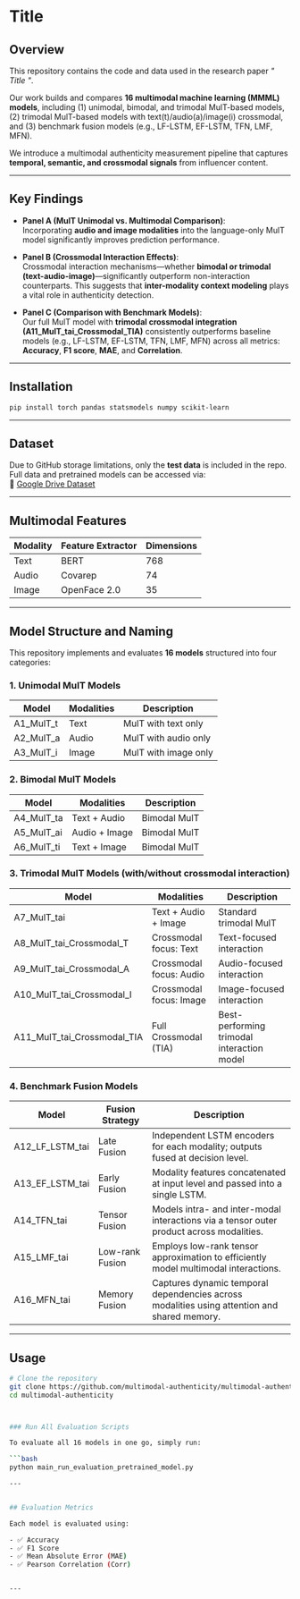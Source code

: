 # Title

## Overview

This repository contains the code and data used in the research paper *" Title  "*.

Our work builds and compares **16 multimodal machine learning (MMML) models**, including (1) unimodal, bimodal, and trimodal MulT-based models, (2) trimodal MulT-based models with text(t)/audio(a)/image(i) crossmodal, and (3) benchmark fusion models (e.g., LF-LSTM, EF-LSTM, TFN, LMF, MFN).

We introduce a multimodal authenticity measurement pipeline that captures **temporal, semantic, and crossmodal signals** from influencer content.

---

## Key Findings

- **Panel A (MulT Unimodal vs. Multimodal Comparison)**:  
  Incorporating **audio and image modalities** into the language-only MulT model significantly improves prediction performance. 

- **Panel B (Crossmodal Interaction Effects)**:  
  Crossmodal interaction mechanisms—whether **bimodal or trimodal (text-audio-image)**—significantly outperform non-interaction counterparts. This suggests that **inter-modality context modeling** plays a vital role in authenticity detection.

- **Panel C (Comparison with Benchmark Models)**:  
  Our full MulT model with **trimodal crossmodal integration (A11_MulT_tai_Crossmodal_TIA)** consistently outperforms baseline models (e.g., LF-LSTM, EF-LSTM, TFN, LMF, MFN) across all metrics: **Accuracy**, **F1 score**, **MAE**, and **Correlation**.

---

## Installation

```bash
pip install torch pandas statsmodels numpy scikit-learn
```

---

## Dataset

Due to GitHub storage limitations, only the **test data** is included in the repo. Full data and pretrained models can be accessed via:  
📂 [Google Drive Dataset](https://drive.google.com/drive/folders/1obcRpOnTbqu2M0_orEyzQHelAOyivFjw)

---

## Multimodal Features

| Modality | Feature Extractor | Dimensions |
|----------|-------------------|------------|
| Text     | BERT              | 768        |
| Audio    | Covarep           | 74         |
| Image    | OpenFace 2.0      | 35         |

---

## Model Structure and Naming

This repository implements and evaluates **16 models** structured into four categories:

### 1. Unimodal MulT Models

| Model        | Modalities | Description            |
|--------------|------------|------------------------|
| A1_MulT_t     | Text       | MulT with text only    |
| A2_MulT_a     | Audio      | MulT with audio only   |
| A3_MulT_i     | Image      | MulT with image only   |

### 2. Bimodal MulT Models

| Model        | Modalities     | Description             |
|--------------|----------------|-------------------------|
| A4_MulT_ta    | Text + Audio   | Bimodal MulT            |
| A5_MulT_ai    | Audio + Image  | Bimodal MulT            |
| A6_MulT_ti    | Text + Image   | Bimodal MulT            |

### 3. Trimodal MulT Models (with/without crossmodal interaction)

| Model        | Modalities                | Description                                  |
|--------------|---------------------------|----------------------------------------------|
| A7_MulT_tai   | Text + Audio + Image      | Standard trimodal MulT                       |
| A8_MulT_tai_Crossmodal_T | Crossmodal focus: Text    | Text-focused interaction                     |
| A9_MulT_tai_Crossmodal_A | Crossmodal focus: Audio   | Audio-focused interaction                    |
| A10_MulT_tai_Crossmodal_I | Crossmodal focus: Image   | Image-focused interaction                    |
| A11_MulT_tai_Crossmodal_TIA | Full Crossmodal (TIA) | Best-performing trimodal interaction model   |

### 4. Benchmark Fusion Models

| Model             | Fusion Strategy       | Description                                                                 |
|------------------|-----------------------|-----------------------------------------------------------------------------|
| A12_LF_LSTM_tai  | Late Fusion           | Independent LSTM encoders for each modality; outputs fused at decision level. |
| A13_EF_LSTM_tai  | Early Fusion          | Modality features concatenated at input level and passed into a single LSTM. |
| A14_TFN_tai      | Tensor Fusion         | Models intra- and inter-modal interactions via a tensor outer product across modalities. |
| A15_LMF_tai      | Low-rank Fusion       | Employs low-rank tensor approximation to efficiently model multimodal interactions. |
| A16_MFN_tai      | Memory Fusion         | Captures dynamic temporal dependencies across modalities using attention and shared memory. |


---

## Usage

```bash
# Clone the repository
git clone https://github.com/multimodal-authenticity/multimodal-authenticity.git
cd multimodal-authenticity



### Run All Evaluation Scripts

To evaluate all 16 models in one go, simply run:

```bash
python main_run_evaluation_pretrained_model.py

---


## Evaluation Metrics

Each model is evaluated using:

- ✅ Accuracy  
- ✅ F1 Score  
- ✅ Mean Absolute Error (MAE)  
- ✅ Pearson Correlation (Corr)  


---
